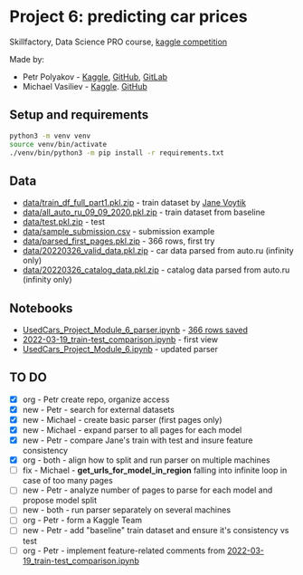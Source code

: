 # Project 6: predicting car prices

Skillfactory, Data Science PRO course, [kaggle competition](https://www.kaggle.com/c/sf-dst-car-price-prediction)

Made by:

- Petr Polyakov - [Kaggle](https://www.kaggle.com/xelorrelin), [GitHub](https://github.com/XelorR), [GitLab](https://gitlab.com/XelorR)
- Michael Vasiliev - [Kaggle](https://www.kaggle.com/michaelvasiliev). [GitHub](https://github.com/MichaelDockers)

## Setup and requirements

```bash
python3 -m venv venv
source venv/bin/activate
./venv/bin/python3 -m pip install -r requirements.txt
```

## Data

- [data/train_df_full_part1.pkl.zip](data/train_df_full_part1.pkl.zip) - train dataset by [Jane Voytik](https://www.kaggle.com/datasets/eugeniavoytik/final-car-price-prediction-df-parsed-sep-2021)
- [data/all_auto_ru_09_09_2020.pkl.zip](data/all_auto_ru_09_09_2020.pkl.zip) - train dataset from baseline
- [data/test.pkl.zip](data/test.pkl.zip) - test
- [data/sample_submission.csv](data/sample_submission.csv) - submission example
- [data/parsed_first_pages.pkl.zip](data/parsed_first_pages.pkl.zip) - 366 rows, first try
- [data/20220326_valid_data.pkl.zip](data/20220326_valid_data.pkl.zip) - car data parsed from auto.ru (infinity only)
- [data/20220326_catalog_data.pkl.zip](data/20220326_catalog_data.pkl.zip) - catalog data parsed from auto.ru (infinity only)

## Notebooks

- [UsedCars_Project_Module_6_parser.ipynb](UsedCars_Project_Module_6_parser.ipynb) - [366 rows saved](data/parsed_first_pages.pkl.zip)
- [2022-03-19_train-test_comparison.ipynb](2022-03-19_train-test_comparison.ipynb) - first view
- [UsedCars_Project_Module_6.ipynb](UsedCars_Project_Module_6.ipynb) - updated parser

## TO DO

- [x] org - Petr create repo, organize access
- [x] new - Petr - search for external datasets
- [x] new - Michael - create basic parser (first pages only)
- [x] new - Michael - expand parser to all pages for each model
- [x] new - Petr - compare Jane's train with test and insure feature consistency
- [x] org - both - align how to split and run parser on multiple machines 
- [ ] fix - Michael - **get_urls_for_model_in_region** falling into infinite loop in case of too many pages
- [ ] new - Petr - analyze number of pages to parse for each model and propose model split
- [ ] new - both - run parser separately on several machines
- [ ] org - Petr - form a Kaggle Team
- [ ] new - Petr - add "baseline" train dataset and ensure it's consistency vs test
- [ ] org - Petr - implement feature-related comments from [2022-03-19_train-test_comparison.ipynb](2022-03-19_train-test_comparison.ipynb)